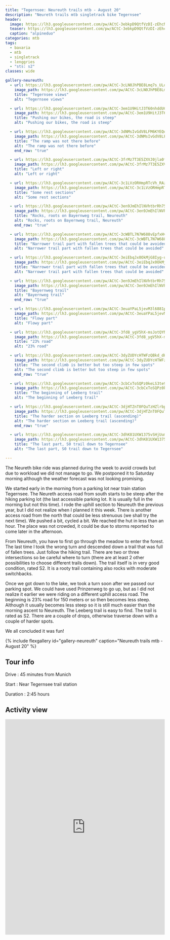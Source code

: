 ```yaml
---
title: "Tegernsee: Neureuth trails mtb - August 20"
description: "Neureth trails mtb singletrack bike Tegernsee"
header:
  image: https://lh3.googleusercontent.com/pw/ACtC-3ebkpD9QtfVzDI-zEhcN6D7UEgQpLrHfMeufgbNbuherpP1L3wxKXuzZf4oM8egJPM6WThncWpFSYpYMMtlY1fJDeQQ0RMxgbL_s4TyamWiO-PielxMXBn6XjVrKnxB6nGGz9V6cfwnvp8G4GoLNlZVWw=w1368-h1316-no?authuser=0
  teaser: https://lh3.googleusercontent.com/pw/ACtC-3ebkpD9QtfVzDI-zEhcN6D7UEgQpLrHfMeufgbNbuherpP1L3wxKXuzZf4oM8egJPM6WThncWpFSYpYMMtlY1fJDeQQ0RMxgbL_s4TyamWiO-PielxMXBn6XjVrKnxB6nGGz9V6cfwnvp8G4GoLNlZVWw=w400-h800-no?authuser=0
  caption: "alpineduo"
categories: mtb
tags:
  - bavaria
  - mtb
  - singletrack
  - lenggries
  - "sts: s2"
classes: wide

gallery-neureuth:
  - url: https://lh3.googleusercontent.com/pw/ACtC-3cLN0JhPBE8Lmq7s_ULqt1wa163bEMqN9HuKgTRgVj8I4sRRRvX7Ojc71N8KPRNdzu-mWICuwTblWgDWnUbRDvRum7F2OhK9RqLZ4vIlY_LUvRu580O2rj0DMVkuDVYSb46DNRg5rMLniH2XMOkg0gd4A=w1756-h1316-no?authuser=0
    image_path: https://lh3.googleusercontent.com/pw/ACtC-3cLN0JhPBE8Lmq7s_ULqt1wa163bEMqN9HuKgTRgVj8I4sRRRvX7Ojc71N8KPRNdzu-mWICuwTblWgDWnUbRDvRum7F2OhK9RqLZ4vIlY_LUvRu580O2rj0DMVkuDVYSb46DNRg5rMLniH2XMOkg0gd4A=w400-h300-no?authuser=0
    title: "Tegernsee views"
    alt: "Tegernsee views"

  - url: https://lh3.googleusercontent.com/pw/ACtC-3em1U9HitJ3T60nhddUC49XLir5rewaclPkI4qipsqqzFy89cDRQriQMe-pfXKoNmxqzxm3zbDglGDurM-ulCMGz6Gdpsoj-5uyK2R6D_wVHc2RZl7fDTglOyFnFWEBPeqPu97iMtZyNQNWSsR-FiMYLg=w988-h1316-no?authuser=0
    image_path: https://lh3.googleusercontent.com/pw/ACtC-3em1U9HitJ3T60nhddUC49XLir5rewaclPkI4qipsqqzFy89cDRQriQMe-pfXKoNmxqzxm3zbDglGDurM-ulCMGz6Gdpsoj-5uyK2R6D_wVHc2RZl7fDTglOyFnFWEBPeqPu97iMtZyNQNWSsR-FiMYLg=w300-h400-no?authuser=0
    title: "Pushing our bikes, the road is steep"
    alt: "Pushing our bikes, the road is steep"

  - url: https://lh3.googleusercontent.com/pw/ACtC-3dNMsIvGdV8LFM6KYEQoHii5IEia5lRgPFXCDi1zQ8ElwhJEQSlTRYbic01pqBEceVUSdKfZ_A9nMqoDIc-cUWsU2KV9wJDNwblFF3Vuc9dCi_umv0XZH6MaP3bdNbjWOTEnMyeiIJQEZ6PN5gEdeePog=w988-h1316-no?authuser=0
    image_path: https://lh3.googleusercontent.com/pw/ACtC-3dNMsIvGdV8LFM6KYEQoHii5IEia5lRgPFXCDi1zQ8ElwhJEQSlTRYbic01pqBEceVUSdKfZ_A9nMqoDIc-cUWsU2KV9wJDNwblFF3Vuc9dCi_umv0XZH6MaP3bdNbjWOTEnMyeiIJQEZ6PN5gEdeePog=w300-h400-no?authuser=0
    title: "The ramp was not there before"
    alt: "The ramp was not there before"
    end_row: "true"

  - url: https://lh3.googleusercontent.com/pw/ACtC-3frMz7T3E5ZXVJ0jla0f3qtDVL94AsPAScQrC5v1mhTz37O1Xv9p5602197Zq8A6yakk-AftORaeTCNnhbfoZEeTbNRSMxXB6on9mu_RyrfXK63Aq1MJqOfuzFvNt4oVKurr348pU_6-BBHP4-tINcbBg=w988-h1316-no?authuser=0
    image_path: https://lh3.googleusercontent.com/pw/ACtC-3frMz7T3E5ZXVJ0jla0f3qtDVL94AsPAScQrC5v1mhTz37O1Xv9p5602197Zq8A6yakk-AftORaeTCNnhbfoZEeTbNRSMxXB6on9mu_RyrfXK63Aq1MJqOfuzFvNt4oVKurr348pU_6-BBHP4-tINcbBg=w300-h400-no?authuser=0
    title: "Left or right"
    alt: "Left or right"

  - url: https://lh3.googleusercontent.com/pw/ACtC-3c1LVzORHmpRTcVh_RAzTKxpKiPfcFXRBRT4JALWCJ0vFh1uMAVDbPD1aXEP-4iHcA_6ja-1g5nwpSh7uqM236SuHFVHtvxnaBmHU_LfUlCEs92lCnHTIathZDwv0nsNZiDsZRGTUsBFYa_ei96_M4hbw=w988-h1316-no?authuser=0
    image_path: https://lh3.googleusercontent.com/pw/ACtC-3c1LVzORHmpRTcVh_RAzTKxpKiPfcFXRBRT4JALWCJ0vFh1uMAVDbPD1aXEP-4iHcA_6ja-1g5nwpSh7uqM236SuHFVHtvxnaBmHU_LfUlCEs92lCnHTIathZDwv0nsNZiDsZRGTUsBFYa_ei96_M4hbw=w300-h400-no?authuser=0
    title: "Some rest sections"
    alt: "Some rest sections"

  - url: https://lh3.googleusercontent.com/pw/ACtC-3en9JmEhIlNVhtbrRh75y17LrBEF-p9iw_9mHs6Ok8rlTeQ1poF0RfVdh2KfRjVsbR2gbxbla0KThn0mUp2PcTMReFvO-tW2imtCwM7w39gCvVE6fA-ImvoI4wpfLFLqMgWq9tfKZ4eLfLq9TonRZjrRA=w988-h1316-no?authuser=0
    image_path: https://lh3.googleusercontent.com/pw/ACtC-3en9JmEhIlNVhtbrRh75y17LrBEF-p9iw_9mHs6Ok8rlTeQ1poF0RfVdh2KfRjVsbR2gbxbla0KThn0mUp2PcTMReFvO-tW2imtCwM7w39gCvVE6fA-ImvoI4wpfLFLqMgWq9tfKZ4eLfLq9TonRZjrRA=w300-h400-no?authuser=0
    title: "Rocks, roots on Bayernweg trail, Neureuth"
    alt: "Rocks, roots on Bayernweg trail, Neureuth"
    end_row: "true"

  - url: https://lh3.googleusercontent.com/pw/ACtC-3cWBTL7N7W688vEpfxHvZo3Q_UrojXhj6niIbtTFqTZAE2C-mPSYXu_FaUiD3uLUrd4-SZW9UdTrrr2bbMRKYbp9VQibJ9H-hgXrJMY2VNwYc0sEjAh9is-XEAYxcfKCQoTE2U1-_P4aOdv1JQbf85tcA=w988-h1316-no?authuser=0
    image_path: https://lh3.googleusercontent.com/pw/ACtC-3cWBTL7N7W688vEpfxHvZo3Q_UrojXhj6niIbtTFqTZAE2C-mPSYXu_FaUiD3uLUrd4-SZW9UdTrrr2bbMRKYbp9VQibJ9H-hgXrJMY2VNwYc0sEjAh9is-XEAYxcfKCQoTE2U1-_P4aOdv1JQbf85tcA=w300-h400-no?authuser=0
    title: "Narrower trail part with fallen trees that could be avoided"
    alt: "Narrower trail part with fallen trees that could be avoided"

  - url: https://lh3.googleusercontent.com/pw/ACtC-3eiEbqJx0OkMjG8Iyg-uE2gsrZKJof367RFj_d6TfPGvFK8Buk1btBcb5eyqwBJx-GqZgc8aztU2P5W_SpAKaTT2hQws3aKMVqTDOGG_eL7OWdtAVHCqYegF3jPVj2equ3wissXTK8UnrYcyqlnjuOrZQ=w988-h1316-no?authuser=0
    image_path: https://lh3.googleusercontent.com/pw/ACtC-3eiEbqJx0OkMjG8Iyg-uE2gsrZKJof367RFj_d6TfPGvFK8Buk1btBcb5eyqwBJx-GqZgc8aztU2P5W_SpAKaTT2hQws3aKMVqTDOGG_eL7OWdtAVHCqYegF3jPVj2equ3wissXTK8UnrYcyqlnjuOrZQ=w300-h400-no?authuser=0
    title: "Narrower trail part with fallen trees that could be avoided"
    alt: "Narrower trail part with fallen trees that could be avoided"

  - url: https://lh3.googleusercontent.com/pw/ACtC-3en9JmEhIlNVhtbrRh75y17LrBEF-p9iw_9mHs6Ok8rlTeQ1poF0RfVdh2KfRjVsbR2gbxbla0KThn0mUp2PcTMReFvO-tW2imtCwM7w39gCvVE6fA-ImvoI4wpfLFLqMgWq9tfKZ4eLfLq9TonRZjrRA=w988-h1316-no?authuser=0
    image_path: https://lh3.googleusercontent.com/pw/ACtC-3en9JmEhIlNVhtbrRh75y17LrBEF-p9iw_9mHs6Ok8rlTeQ1poF0RfVdh2KfRjVsbR2gbxbla0KThn0mUp2PcTMReFvO-tW2imtCwM7w39gCvVE6fA-ImvoI4wpfLFLqMgWq9tfKZ4eLfLq9TonRZjrRA=w300-h400-no?authuser=0
    title: "Bayernweg trail"
    alt: "Bayernweg trail"
    end_row: "true"

  - url: https://lh3.googleusercontent.com/pw/ACtC-3euaYPaL5jevM3l6881pxdvBeNUw7zrmNBA8rmS-lYaaEIt8Bkyb0-gF05sKnYbgUEOk1j3_nxFooHZOYp_NbYhOewasVEQx35oQeraADZVFOBXsaBQIkT57g0gdB8hK7zlTvuZvQdhChJhJ6PgGRqFrA=w988-h1316-no?authuser=0
    image_path: https://lh3.googleusercontent.com/pw/ACtC-3euaYPaL5jevM3l6881pxdvBeNUw7zrmNBA8rmS-lYaaEIt8Bkyb0-gF05sKnYbgUEOk1j3_nxFooHZOYp_NbYhOewasVEQx35oQeraADZVFOBXsaBQIkT57g0gdB8hK7zlTvuZvQdhChJhJ6PgGRqFrA=w300-h400-no?authuser=0
    title: "Flowy part"
    alt: "Flowy part"

  - url: https://lh3.googleusercontent.com/pw/ACtC-3fd8_ygV5hX-msJotQYNVoERuYOFYQs3yP-zxKTGm3joSreMzdy2t26gu_LnwecF3kBssZbDwT_HgpnvTaQmHajE3dlkQo3GTxRKHk8QXKcm7CanVxBiVxS5MUKwXsz6lXzzZ-HcZ6yjxmJSuR2hn-tSw=w988-h1316-no?authuser=0
    image_path: https://lh3.googleusercontent.com/pw/ACtC-3fd8_ygV5hX-msJotQYNVoERuYOFYQs3yP-zxKTGm3joSreMzdy2t26gu_LnwecF3kBssZbDwT_HgpnvTaQmHajE3dlkQo3GTxRKHk8QXKcm7CanVxBiVxS5MUKwXsz6lXzzZ-HcZ6yjxmJSuR2hn-tSw=w300-h400-no?authuser=0
    title: "23% road"
    alt: "23% road"

  - url: https://lh3.googleusercontent.com/pw/ACtC-3dyZUDYcHTWFzQBkd_dHMDAKIQXF540t7sifPwgXWcI7peha7nFLBmiiBRH9bisIOC8c8gI1JPffRgjX3HcGoMREyp6JQbBJvLVTKRKhCGjMAbS-7uy22Km2njYwrYCtEk5MhV365Z0dZXEoJg2x4TCaw=w988-h1316-no?authuser=0
    image_path: https://lh3.googleusercontent.com/pw/ACtC-3dyZUDYcHTWFzQBkd_dHMDAKIQXF540t7sifPwgXWcI7peha7nFLBmiiBRH9bisIOC8c8gI1JPffRgjX3HcGoMREyp6JQbBJvLVTKRKhCGjMAbS-7uy22Km2njYwrYCtEk5MhV365Z0dZXEoJg2x4TCaw=w300-h400-no?authuser=0
    title: "The second climb is better but too steep in few spots"
    alt: "The second climb is better but too steep in few spots"
    end_row: "true"

  - url: https://lh3.googleusercontent.com/pw/ACtC-3cbCxToSQPz0keLS3te9Mb5RZB34v95ncA3yZ7GXKHB_LM7P0wqC_woa3kS0R1wT3rcXyCg2ZUmFDV-t1aba4KNY54AsGfceITHOIX9Nx7hXXderGLdFZliNGyXf8MVy1YCquF0cIlMnu79RZaCWlcziQ=w988-h1316-no?authuser=0
    image_path: https://lh3.googleusercontent.com/pw/ACtC-3cbCxToSQPz0keLS3te9Mb5RZB34v95ncA3yZ7GXKHB_LM7P0wqC_woa3kS0R1wT3rcXyCg2ZUmFDV-t1aba4KNY54AsGfceITHOIX9Nx7hXXderGLdFZliNGyXf8MVy1YCquF0cIlMnu79RZaCWlcziQ=w300-h400-no?authuser=0
    title: "The beginning of Leeberg trail"
    alt: "The beginning of Leeberg trail"

  - url: https://lh3.googleusercontent.com/pw/ACtC-3djHTZnT0FQuTzHZlrbpp1Mzf37vp4_fTenLFcfQvNrhGF7S5v8B6aflIicSykRFm5bBSK7Mi9vL2-ypGXYEYIRitezsQlAJirhGXFDfwxV0G1td1rOZdQ7g_NdJ0YuxSzYklCeF9ddXtqPXw_gAkioLw=w988-h1316-no?authuser=0
    image_path: https://lh3.googleusercontent.com/pw/ACtC-3djHTZnT0FQuTzHZlrbpp1Mzf37vp4_fTenLFcfQvNrhGF7S5v8B6aflIicSykRFm5bBSK7Mi9vL2-ypGXYEYIRitezsQlAJirhGXFDfwxV0G1td1rOZdQ7g_NdJ0YuxSzYklCeF9ddXtqPXw_gAkioLw=w300-h400-no?authuser=0
    title: "The harder section on Leeberg trail (ascending)"
    alt: "The harder section on Leeberg trail (ascending)"
    end_row: "true"

  - url: https://lh3.googleusercontent.com/pw/ACtC-3dhK81UXW1375vSHjUumTl0mdoNyS0wN4QoD72aI8kGmiakiPx4aPQvvUfxN9bxQM1ADgGEO-HhfP2mluh0IWu7LI-aaQ8BcUjG-3JAvZ1srWYkMaef0mCIyGjMDFO3XZymZm3tLfgXRw6bTc8s8TI5eQ=w988-h1316-no?authuser=0
    image_path: https://lh3.googleusercontent.com/pw/ACtC-3dhK81UXW1375vSHjUumTl0mdoNyS0wN4QoD72aI8kGmiakiPx4aPQvvUfxN9bxQM1ADgGEO-HhfP2mluh0IWu7LI-aaQ8BcUjG-3JAvZ1srWYkMaef0mCIyGjMDFO3XZymZm3tLfgXRw6bTc8s8TI5eQ=w300-h400-no?authuser=0
    title: "The last part, S0 trail down to Tegernsee"
    alt: "The last part, S0 trail down to Tegernsee"

---
```


The Neureth bike ride was planned during the week to avoid crowds but due to workload we did not manage to go. We postponed it to Saturday morning although the weather forecast was not looking promising.

We started early in the morning from a parking lot near train station Tegernsee. The Neureth access road from south starts to be steep after the hiking parking lot (the last accessible parking lot. It is usually full in the morning but not this time). I rode the uphill section to Neureuth the previous year, but I did not realize when I planned it this week. There is another access road from the north that could be less strenuous (we shall try the next time). We pushed a bit, cycled a bit. We reached the hut in less than an hour. The place was not crowded, it could be due to storms reported to come later in the afternoon.

From Neureuth, you have to first go through the meadow to enter the forest. The last time I took the wrong turn and descended down a trail that was full of fallen trees. Just follow the hiking trail. There are two or three intersections so be careful where to turn (there are at least 2 other possibilities to choose different trails down). The trail itself is in very good condition, rated S2. It is a rooty trail containing also rocks with moderate switchbacks.

Once we got down to the lake, we took a turn soon after we passed our parking spot. We could have used Prinzenweg to go up, but as I did not realize it earlier we were riding on a different uphill access road. The beginning is 23% road for 150 meters or so then becomes less steep. Although it usually becomes less steep so it is still much easier than the morning ascent to Neureuth. The Leeberg trail is easy to find. The trail is rated as S2. There are a couple of drops, otherwise traverse down with a couple of harder spots.

We all concluded it was fun!

{% include flexgallery id="gallery-neureuth" caption="Neureuth trails mtb - August 20" %}

## Tour info

Drive
: 45 minutes from Munich

Start
: Near Tegernsee trail station

Duration
: 2:45 hours

## Activity view

<iframe src="https://www.komoot.com/tour/243896724/embed?profile=1" width="100%" height="680" frameborder="0" scrolling="no"></iframe>
